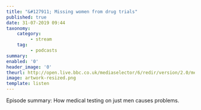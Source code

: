 ```yaml
---
title: "&#127911; Missing women from drug trials"
published: true
date: 31-07-2019 09:44
taxonomy:
    category:
         - stream
    tag:
         - podcasts
summary:
enabled: '0'
header_image: '0'
theurl: http://open.live.bbc.co.uk/mediaselector/6/redir/version/2.0/mediaset/audio-nondrm-download/proto/http/vpid/p07hb7by.mp3
image: artwork-resized.png
template: listen
---
```

 
Episode summary: How medical testing on just men causes problems.
